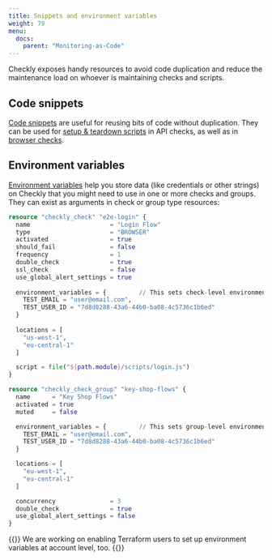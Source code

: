 ```yaml
---
title: Snippets and environment variables
weight: 79
menu:
  docs:
    parent: "Monitoring-as-Code"
---
```


Checkly exposes handy resources to avoid code duplication and reduce the maintenance load on whoever is maintaining checks and scripts.

## Code snippets

[Code snippets](/docs/browser-checks/partials-code-snippets) are useful for reusing bits of code without duplication. They can be used for [setup & teardown scripts](/docs/api-checks/setup-teardown-scripts/#reusable-code-snippets) in API checks, as well as in [browser checks](/docs/browser-checks/partials-code-snippets/).

## Environment variables

[Environment variables](/docs/browser-checks/variables) help you store data (like credentials or other strings) on Checkly that you might need to use in one or more checks and groups. They can exist as arguments in check or group type resources:

```terraform
resource "checkly_check" "e2e-login" {
  name                      = "Login Flow"
  type                      = "BROWSER"
  activated                 = true
  should_fail               = false
  frequency                 = 1
  double_check              = true
  ssl_check                 = false
  use_global_alert_settings = true
  
  environment_variables = {         // This sets check-level environment variables
    TEST_EMAIL = "user@email.com",
    TEST_USER_ID = "7d8d8288-43a6-44b0-ba08-4c5736c1b6ed"
  }
  
  locations = [
    "us-west-1",
    "eu-central-1"
  ]

  script = file("${path.module}/scripts/login.js")
}

resource "checkly_check_group" "key-shop-flows" {
  name      = "Key Shop Flows"
  activated = true
  muted     = false

  environment_variables = {         // This sets group-level environment variables
    TEST_EMAIL = "user@email.com",
    TEST_USER_ID = "7d8d8288-43a6-44b0-ba08-4c5736c1b6ed"
  }

  locations = [
    "eu-west-1",
    "eu-central-1"
  ]

  concurrency               = 3
  double_check              = true
  use_global_alert_settings = false
}
```

{{<info>}}
We are working on enabling Terraform users to set up environment variables at account level, too.
{{</info>}}